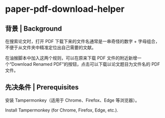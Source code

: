 # paper-pdf-download-helper

## 背景 | Background

在搜索论文时，打开 PDF 下载下来的文件名通常是一串奇怪的数字 + 字母组合，不便于从文件夹中精准定位出自己需要的文献。

在油猴脚本中加入这两个规则，可以在原来下载 PDF 文件的附近新增一个“Download Renamed PDF”的按钮，点击可以下载以论文题目为文件名的 PDF 文件。

## 先决条件 | Prerequisites

安装 Tampermonkey（适用于 Chrome、Firefox、Edge 等浏览器）。

Install Tampermonkey (for Chrome, Firefox, Edge, etc.).
